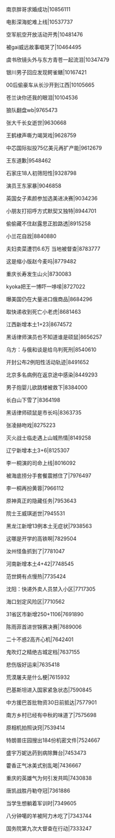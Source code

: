 南京胖哥求婚成功|10856111

电影深海蛇难上线|10537737

空军航空开放活动开秀|10481476

被gai威远故事唱哭了|10464495

虞书欣镜头外与东方青苍一起流泪|10347479

银川男子回应发现鳄雀鳝|10167421

00后偷豪车从长沙开到江西|10105665

苍兰诀你还我的眼泪|10104536

狼队翻盘wb|9765473

张大千长女逝世|9630668

王鹤棣声嘶力竭哭戏|9628759

中芯国际拟投75亿美元再扩产能|9612679

王东道歉|9548462

石家庄18人初筛阳性|9328798

演员王东家暴|9046858

英国女子素颜参加选美进决赛|9034236

小朋友打招呼方式默契又独特|8944701

偷偷藏不住赵露思正脸路透|8915258

小兰花自戕|8840880

夫妇卖菜遭罚6.6万 当地被督查|8783777

这是缩小版赵今麦吗|8779482

重庆长寿发生山火|8730083

kyoka把王一博吓一哆嗦|8727022

曝美国仍在大量进口俄商品|8684296

取快递收到死亡小老虎|8681463

江西新增本土1+23|8674572

黑话律师演员也不知道谁是硕鼠|8656257

乌方：与俄和谈是给乌判死刑|8540610

开封公布2例阳性活动轨迹|8491652

北京多名病例在返京途中感染|8449293

男子抱婴儿欲跳楼被救下|8384000

长白山下雪了|8364198

黑话律师硕鼠是市长吗|8363735

张凌赫吻戏|8275223

灭火战士临走遇上山城热情|8149258

辽宁新增本土3+6|8125307

李一桐演的司命上线|8016092

被海底捞分手套餐震撼住了|7976497

李一桐再扮黄蓉|7966112

原神真正的隐藏任务|7953643

院士王威琪逝世|7945531

黑龙江新增13例本土无症状|7938563

这哪是开学的高铁啊|7829504

汝州怪鱼抓到了|7781047

河南新增本土4+42|7748545

范世錡有点慢热|7735424

沈阳：快递外卖人员禁入小区|7717305

海口划定风险区|7710562

31省区市新增250+1106|7691890

陈雨菲首进世锦赛决赛|7689006

二十不惑2高齐心机|7642401

鬼吹灯之精绝古城定档|7637155

悲伤版好运来|7635418

荒漠屠夫是什么梗|7615932

巴基斯坦进入国家紧急状态|7590845

中方援巴首批物资30日前抵达|7577901

南方乡村已经有中秋的味道了|7575698

原相机拍照诀窍|7539414

特朗普庄园搜出184份机密文件|7524667

盛宇万妮达药到病除舞台|7453473

藿香正气冰美式别乱喝|7436667

重庆的英雄气为何引发共鸣|7430838

唐凯战胜丹勒夺冠|7361886

当学生想躺着军训时|7349605

八分钟噶的羊被阿力木吃了|7343744

国务院第九次大督查在行动|7333247

